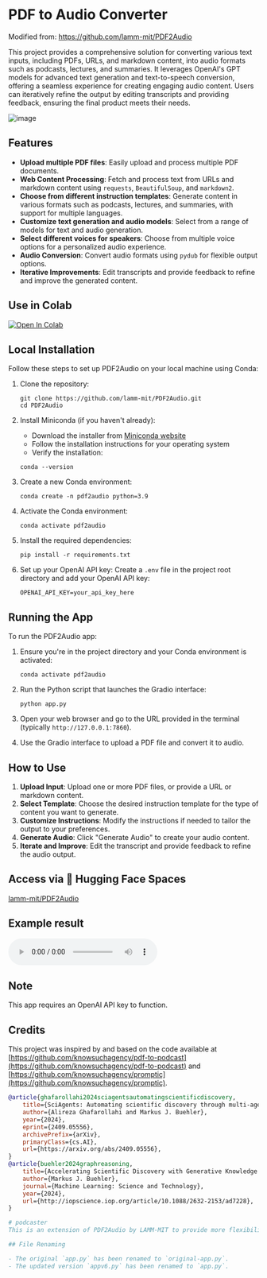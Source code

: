 # PDF to Audio Converter

Modified from: https://github.com/lamm-mit/PDF2Audio 

This project provides a comprehensive solution for converting various text inputs, including PDFs, URLs, and markdown content, into audio formats such as podcasts, lectures, and summaries. It leverages OpenAI's GPT models for advanced text generation and text-to-speech conversion, offering a seamless experience for creating engaging audio content. Users can iteratively refine the output by editing transcripts and providing feedback, ensuring the final product meets their needs.

![image](https://github.com/user-attachments/assets/ef8a5e84-d532-4e0e-b08b-fb7be2f98469)

## Features

- **Upload multiple PDF files**: Easily upload and process multiple PDF documents.
- **Web Content Processing**: Fetch and process text from URLs and markdown content using `requests`, `BeautifulSoup`, and `markdown2`.
- **Choose from different instruction templates**: Generate content in various formats such as podcasts, lectures, and summaries, with support for multiple languages.
- **Customize text generation and audio models**: Select from a range of models for text and audio generation.
- **Select different voices for speakers**: Choose from multiple voice options for a personalized audio experience.
- **Audio Conversion**: Convert audio formats using `pydub` for flexible output options.
- **Iterative Improvements**: Edit transcripts and provide feedback to refine and improve the generated content.

## Use in Colab

[![Open In Colab](https://colab.research.google.com/assets/colab-badge.svg)](https://colab.research.google.com/github/lamm-mit/PDF2Audio/blob/main/PDF2Audio.ipynb)

## Local Installation

Follow these steps to set up PDF2Audio on your local machine using Conda:

1. Clone the repository:
   ```
   git clone https://github.com/lamm-mit/PDF2Audio.git
   cd PDF2Audio
   ```

2. Install Miniconda (if you haven't already):
   - Download the installer from [Miniconda website](https://docs.conda.io/en/latest/miniconda.html)
   - Follow the installation instructions for your operating system
   - Verify the installation:
   ```
   conda --version
   ```
   
3. Create a new Conda environment:
   ```
   conda create -n pdf2audio python=3.9
   ```

4. Activate the Conda environment:
   ```
   conda activate pdf2audio
   ```

5. Install the required dependencies:
   ```
   pip install -r requirements.txt
   ```

6. Set up your OpenAI API key:
   Create a `.env` file in the project root directory and add your OpenAI API key:
   ```
   OPENAI_API_KEY=your_api_key_here
   ```

## Running the App

To run the PDF2Audio app:

1. Ensure you're in the project directory and your Conda environment is activated:
   ```
   conda activate pdf2audio
   ```

2. Run the Python script that launches the Gradio interface:
   ```
   python app.py
   ```

3. Open your web browser and go to the URL provided in the terminal (typically `http://127.0.0.1:7860`).

4. Use the Gradio interface to upload a PDF file and convert it to audio.

## How to Use

1. **Upload Input**: Upload one or more PDF files, or provide a URL or markdown content.
2. **Select Template**: Choose the desired instruction template for the type of content you want to generate.
3. **Customize Instructions**: Modify the instructions if needed to tailor the output to your preferences.
4. **Generate Audio**: Click "Generate Audio" to create your audio content.
5. **Iterate and Improve**: Edit the transcript and provide feedback to refine the audio output.

## Access via 🤗 Hugging Face Spaces

[lamm-mit/PDF2Audio](https://huggingface.co/spaces/lamm-mit/PDF2Audio)

## Example result

<audio controls>
  <source src="[https://user-images.githubusercontent.com/your-username/your-repo/path-to-audio-file.mp3](https://raw.githubusercontent.com/lamm-mit/PDF2Audio/main/SciAgents%20discovery%20summary%20-%20example.mp3)" type="audio/mpeg">
  Your browser does not support the audio element.
</audio>

## Note

This app requires an OpenAI API key to function. 

## Credits

This project was inspired by and based on the code available at [https://github.com/knowsuchagency/pdf-to-podcast](https://github.com/knowsuchagency/pdf-to-podcast) and [https://github.com/knowsuchagency/promptic](https://github.com/knowsuchagency/promptic). 

```bibtex
@article{ghafarollahi2024sciagentsautomatingscientificdiscovery,
    title={SciAgents: Automating scientific discovery through multi-agent intelligent graph reasoning}, 
    author={Alireza Ghafarollahi and Markus J. Buehler},
    year={2024},
    eprint={2409.05556},
    archivePrefix={arXiv},
    primaryClass={cs.AI},
    url={https://arxiv.org/abs/2409.05556}, 
}
@article{buehler2024graphreasoning,
    title={Accelerating Scientific Discovery with Generative Knowledge Extraction, Graph-Based Representation, and Multimodal Intelligent Graph Reasoning},
    author={Markus J. Buehler},
    journal={Machine Learning: Science and Technology},
    year={2024},
    url={http://iopscience.iop.org/article/10.1088/2632-2153/ad7228},
}

# podcaster
This is an extension of PDF2Audio by LAMM-MIT to provide more flexibility while creating audio

## File Renaming

- The original `app.py` has been renamed to `original-app.py`.
- The updated version `appv6.py` has been renamed to `app.py`.
